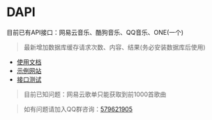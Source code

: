 DAPI
===
目前已有API接口：网易云音乐、酷狗音乐、QQ音乐、ONE(一个)

>最新增加数据库缓存请求次数、内容、结果(务必安装数据库后使用)

* [使用文档](https://github.com/mrdong916/DongApi/wiki)
* [示例网站](https://www.7cwa.com/)
* [接口测试](https://api.hibai.cn/api/demo/index)

>目前已知问题：网易云歌单只能获取到前1000首歌曲

>如有问题请加入QQ群咨询：[579621905](https://jq.qq.com/?_wv=1027&k=5ESOXhw)

